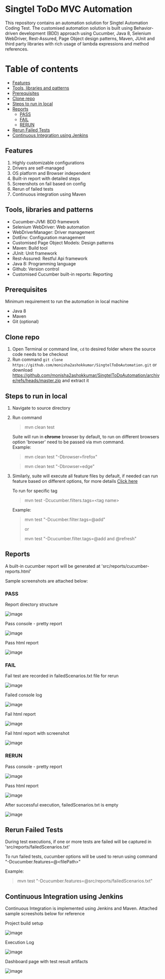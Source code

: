 
# Singtel ToDo MVC Automation

This repository contains an automation solution for Singtel Automation Coding Test.
The customised automation solution is built using Behavior-driven development (BDD) approach using Cucumber, Java 8, Selenium
WebDriver, Rest-Assured, Page Object design patterns, Maven, JUnit and third party libraries with rich usage of lambda expressions and
method references.

# Table of contents

  - [Features](#features)
  - [Tools, libraries and patterns](#tools-libraries-and-patterns)
  - [Prerequisites](#prerequisites)
  - [Clone repo](#clone-repo)
  - [Steps to run in local](#steps-to-run-in-local)
  - [Reports](#reports)
    - [PASS](#pass)
    - [FAIL](#fail)
    - [RERUN](#rerun)
  - [Rerun Failed Tests](#rerun-failed-tests)
  - [Continuous Integration using Jenkins](#continuous-integration-using-jenkins)


## Features

1. Highly customizable configurations
2. Drivers are self-managed
3. OS platform and Browser independent
4. Built-in report with detailed steps
5. Screenshots on fail based on config
6. Rerun of failed tests
7. Continuous integration using Maven

## Tools, libraries and patterns

* Cucumber-JVM: BDD framework
* Selenium WebDriver: Web automation
* WebDriverManager: Driver management
* DotEnv: Configuration management
* Customised Page Object Models: Design patterns
* Maven: Build tool
* JUnit: Unit framework
* Rest-Assured: Restful Api framework
* Java 8: Programming language
* Github: Version control
* Customised Cucumber built-in reports: Reporting

## Prerequisites

Minimum requirement to run the automation in local machine
* Java 8
* Maven
* Git (optional)

## Clone repo

1. Open Terminal or command line, `cd` to desired folder where the source code needs to be checkout
2. Run command
   `git clone https://github.com/monisha2ashokkumar/SingtelToDoAutomation.git` or download https://github.com/monisha2ashokkumar/SingtelToDoAutomation/archive/refs/heads/master.zip and extract it

## Steps to run in local

1. Navigate to source directory
2. Run command
   > mvn clean test

   Suite will run in **chrome** browser by default, to run on different browsers option 'browser' need to be passed via mvn command.   
   Example:

   >mvn clean test "-Dbrowser=firefox"

   > mvn clean test "-Dbrowser=edge"

3. Similarly, suite will execute all feature files by default, if needed can run feature based on different options, for more details [Click here](https://cucumber.io/docs/cucumber/api/#options)

   To run for specific tag
   >mvn test -Dcucumber.filters.tags=&lt;tag name&gt;

   Example:
   >mvn test "-Dcucmber.filter.tags=@add"
   >
   > or
   >
   >mvn test "-Dcucumber.filter.tags=@add and @refresh"

## Reports

A built-in cucumber report will be generated at 'src/reports/cucumber-reports.html'

Sample screenshots are attached below:

### PASS

Report directory structure

![image](https://user-images.githubusercontent.com/31698049/174472943-6266d17b-8fe9-4fd2-8ffa-d379a5ad71d9.png)

Pass console - pretty report

![image](https://user-images.githubusercontent.com/31698049/174472851-90296281-86ed-4b7b-a974-0c50ec528757.png)

Pass html report

![image](https://user-images.githubusercontent.com/31698049/174472906-83535319-4118-4101-b240-43fed1c8c7a6.png)

### FAIL

Fail test are recorded in failedScenarios.txt file for rerun

![image](https://user-images.githubusercontent.com/31698049/174473353-011d5344-63fb-4798-a62f-fe302c8630e8.png)

Failed console log

![image](https://user-images.githubusercontent.com/31698049/174473282-c36cb9a4-7f7e-43b1-9362-957a66570ee5.png)

Fail html report

![image](https://user-images.githubusercontent.com/31698049/174473313-87a0af1b-2534-4538-9965-fde8c34bbbb4.png)

Fail html report with screenshot

![image](https://user-images.githubusercontent.com/31698049/174473330-1a024073-0d2b-4b1c-a9a6-a6e5bcb50504.png)

### RERUN

Pass console - pretty report

![image](https://user-images.githubusercontent.com/31698049/174473759-3fe50b46-ec1f-4c8a-8185-fc5ca584a220.png)

Pass html report

![image](https://user-images.githubusercontent.com/31698049/174473793-237a28fb-831f-45ec-b00c-c41d057f69a4.png)

After successful execution, failedScenarios.txt is empty

![image](https://user-images.githubusercontent.com/31698049/174473812-31675768-222b-4cda-a71b-a0f405a30d0c.png)



## Rerun Failed Tests

During test executions, if one or more tests are failed will be captured in 'src/reports/failedScenarios.txt'

To run failed tests, cucumber options will be used to rerun using command "-Dcucumber.features=@&lt;filePath&gt;"

Example:

>mvn test "-Dcucumber.features=@src/reports/failedScenarios.txt"


## Continuous Integration using Jenkins

Continuous Integration is implemented using Jenkins and Maven. Attached sample screeshots below for reference

Project build setup

![image](https://user-images.githubusercontent.com/31698049/174477264-c275b89a-6966-47bf-8efa-284f6c24957f.png)


Execution Log

![image](https://user-images.githubusercontent.com/31698049/174477316-a167e79d-4cd4-4504-bdbb-f77168877410.png)


Dashboard page with test result artifacts

![image](https://user-images.githubusercontent.com/31698049/174477340-446a0b0e-f227-4a7a-87bd-c333124edbf4.png)



